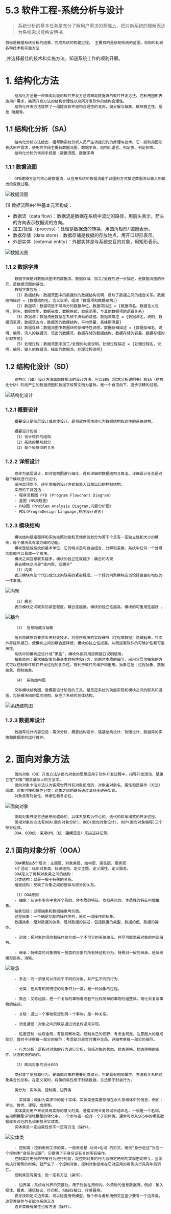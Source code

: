 # 5.3 软件工程-系统分析与设计

> 系统分析的基本任务是充分了解用户需求的基础上，把对新系统的理解表达为系统需求规格说明书。

    目标是根据系统分析的结果，完成系统的构建过程。 主要目的是绘制系统的蓝图。劝和和比较各种技术和实施方法
,并选择最佳的技术和实施方法。知道系统工作的顺利开展。

# 1. 结构化方法

        结构化方法是一种面向功能的软件开发方法或面向数据流的软件开发方法。它利用图形表达用户需求，强调开发方法的结构合理性以及所开发软件的结构合理性。
        结构化开发方法提供了一组提高软件结构合理性的准则，如分解与抽象、模块独立性、信息 隐藏等。

## 1.1 结构化分析（SA）

        结构化分析方法给出一组帮助系统分析人员产生功能归约的原理与技术。它一般利用图形表达用户需求，使用的手段主要有数据流图、数据字典、结构化语言、判定表、判定树等。
        结构化分析的常用手段是：数据流图、数据字典

### 1.1.1 数据流图

        DFD建模方法的核心是数据流，从应用系统的数据流着手以图形方式描述数据流从输入到输出的变换过程。

![数据流图](./source/image/5.3-01.png)

(1) 数据流图由4种基本元素构成：
- 数据流（data flow）：数据流是数据在系统中流动的路径，用箭头表示，箭头的方向表示数据流的方向。
- 加工/处理（process）：处理是数据流的转换，用圆角矩形/ 圆圈表示。
- 数据存储（data store）：数据存储是数据的存放地点，用开口矩形表示。
- 外部实体（external entity）：外部实体是与系统交互的对象，用矩形表示。

![数据流图](./source/image/5.3-02.png)

### 1.1.2 数据字典

        数据字典是对数据流图中的数据流、数据存储、加工/处理的进一步描述，是数据流图的补充，是数据流图的基础。
        数据字典包括：
        （1）数据结构：数据流图中的数据快的数据结构说明，反映了数据之间的组合关系。数据结构描述 = {数据结构名，含义说明，组成『数据项和数据结构』}
        （2）数据项：数据项是不可再分的数据单位。数据项描述 = {数据项名，数据含义说明，别名，数据类型，数据长度，数据格式，取值范围，与其他数据项的逻辑关系}
        （3）数据流：数据流是数据在系统中流动的路径。数据流描述 = {数据流名，说明，数据流来源，数据流去向，数据流的数据结构，平均流量，高峰期流量}
        （4）数据存储：数据流图中数据块的存储特性说明。数据存储描述 = {数据存储名，说明，编号，流入的数据流，流出的数据流，数据存储的数据结构，数据存储的容量，数据存储的存取方式}
        （5）处理过程：数据流图中加工/处理的功能说明。处理过程描述 = {处理过程名，说明，编号，输入的数据流，输出的数据流，处理过程说明}

## 1.2 结构化设计（SD）

        结构化（SD）设计方法面向数据流的设计方法，它以SRS（需求分析说明书）和SA（结构化分析）阶段产生的数据流图和数据字段等文档为基础，是一个自顶向下、逐步求精的过程。  
![结构化设计](./source/image/5.3-03.png)

### 1.2.1 概要设计

        概要设计是高层设计或总体设计。是将软件需求转化为数据结构和软件的系统结构。

        概要设计包括：
        （1）设计软件的结构
        （2）系统的模块划分
        （3）每个模块间的关系  

### 1.2.2 详细设计

        也称为底层设计，即对结构图进行细化，得到详细的数据结构与算法。详细设计任务是对每个模块进行设计。
        采用自顶向下、逐步求精的设计方式和单入口单出口的控制结构。
        采用的工具包括：
        - 程序流程图 PFD (Program Flowchart Diagram)
        - 盒图（NS流程图）
        - PAD图（Problem Analysis Diagram,问题分析图）
        - PDL(ProgrmDesign Language,程序设计语言)

### 1.2.3 模块结构

        模块结构是指程序和系统按照功能和其他原则划分为若干个具有一定独立性和大小的模块，每个模块具有某方面的功能。
        模块是组成系统的基本单位，它的特点是可自由组合、分解和变换，系统中任何一个处理功能都可以看成一个模块。
        模块之间互相联系越多，模块的独立性就越少：耦合和内聚
        要去模块之间是“高内聚，低耦合”
        （1）内聚
        表示模块内部个代码成分之间联系的紧密程度。一个好的内聚模块应当恰好做目标电仪的一件事情。

![内聚](./source/image/5.3-04.png)

        （2）耦合
        表示模块之间联系的紧密程度。耦合度越低，模块的独立性越高，模块的可重用性越好 。

![耦合](./source/image/5.3-05.png)

        （3） 信息隐藏与抽象

        信息隐藏原则要求采用封装技术，将程序模块的实现细节（过程或数据）隐藏起来，只向外界提供接口，使模块之间的耦合度降低，模块的独立性提高，从而提高软件的可维护性和可重用性。 
        系统中的模块应设计成“黑盒”，模块外部只用按照接口说明使用。
        抽象原则：要求抽取事务最基本的特性和行为，忽略非本质的细节，采用分层次抽象的方式可以控制软件软件开发过程的复杂性，有利于软件的维护和重用。抽象包括：过程抽象、数据抽象、控制抽象。

        （4） 系统结构图

        又称模块结构图，是概要设计阶段的工具，是反应系统的功能实现和模块之间的联系和通信，包括模块间的层次结构，反应了系统的总体结构。

![系统结构图](./source/image/5.3-06.png) 

### 1.2.3 数据库设计

        数据库设计内容包括：需求分析、概要结构设计、路基结构设计、物理设计、数据库的实施和数据库的运行维护。  

# 2. 面向对象方法

        面向对象（OO）开发方法讲面向对象的思想应用于软件开发过程中，指导开发活动，是建立在“对象”概念基础上的方法学。
        面向对象卡法方法认为客观世界时有对象组成的，对象由对象名、属性和是操作（方法）组成，对象可按照属性分类：对象之间的联系通过消息传递来实现。
        对象具有封装性、继承性和多态性。

![面向对象](./source/image/5.3-07.png)

        面向对象开发方法是用例驱动的、以体系架构为中心的、迭代的和渐增式的开发过程。
        面相对象的方法有OOA(面向对象分析)、OOD(面向对象设计)、OOP(面向对象编程)三个部分组成。
        OOA，OOD统一采用UML（统一建模语言）来描述并记录。

## 2.1 面向对象分析（OOA）

        OOA模型由5个层次：主题层、对象类层、结构层、属性层、服务层
        5个活动：标识对象类、标识结构、定义主题、定义属性、定义服务。
        OOA定义了两种对象类之间的结构：
        分类结构：就是一般于特殊的关系。
        组装结构：反映了对象之间的整体与部分的关系。

        （1）OOA原则
        - 抽象：从许多事务中舍弃个别的、非本质的特征，收取共同的、本质性的特征叫做抽象。
        抽象包括：过程抽象和数据抽象两方面。
        过程抽象：一个确定功能的操作序列，是对一组操作的抽象。
        数据抽象：是对数据的抽象，是对数据的描述，包括数据的类型、数据的值、数据的操作。

        - 封装：把对象的竖向和操作结合成一个不可分的系统单元，并尽可能隐蔽对象的内部细节。

        - 继承：特殊类的对象拥有一般类的对象的所有特征和行为。特殊对一般的继承。是系统模型简练、清晰。

![继承](./source/image/5.3-08.png)

        - 多态：同一消息可以作用于不同的对象，并产生不同的行为.

        - 分类：把具有相同特征的对象归为一类，是一种抽象的过程。

        - 聚合：又称组装，把一个复杂的事物看成若干比较简单的事物的组整体，简化对复杂事物的描述。

        - 关联：通过一个事物联想到另一个事物，是一种关系。

        - 消息通信：对象之间的联系通过消息传递来实现。  

        - 粒度控制：纵观全局，有能洞察秋毫。控制自己的视野，考虑全局是，注意起大的组成部分，暂时不详察每一部分的细节；考虑部分是暂时撇开全局，详细考察每一部分的细节。

        - 行为分析：是指对对象的行为进行分析，包括对象的状态、状态转换、状态转换的条件、状态转换的动作。

        （2）面向对象的设计OOD

        类封装了信息和行为，是面向对象的重要组成部分，它是具有相同属性、方法和关系的对象集合的总称。在定义类时，将类的属性用于封装数据，方法用于封装行为。

        类分为：实体类、控制类、边界类

        - 实体类：映射为需求中的每个实体，实体类是需要存储在永久存储体中的信息，例如：学生、教师、课程、成绩等。
        实体类对用户来说具有实际的意义的类，通常采用业务领域术语命名，一般是一个名词。在用例模型详领域模型的转化中，一个参与者一般对一个于实体类。通常可以从SRS中的哪些数据库表对应的名词来找寻实体类。
        实体类具一定由属性但不一定有方法（操作）。

![实体类](./source/image/5.3-09.png)

        - 控制类：控制用例工作的类，一般来说是 动词+名词 的形式，用例“身份验证”对应一个控制类“身份验证器”，它提供了于身份证有关的所有操作。
        控制类将用例的特有行为进行封装，就控制对象的行为与特定用例的实现密切相关，当系统执行用例的时候，就产生了一个控制对象，控制对象经常在它对应用的用例执行完完毕后消亡。
        控制类没有属性，但一定有方法（操作）。

        - 边界类：系统与外界的交接处。用于封装在用例内、外流动的信息数据流。例如：输入框体、报表、通信协议、打印机、扫描仪接口、传感器等。
        要寻找和定义边界类，可以检查用例模型，每个参与者和用例交互至少要有一个边界类，边界类使参与者能与系统交互
        边界类既有属性也有方法（操作）。

